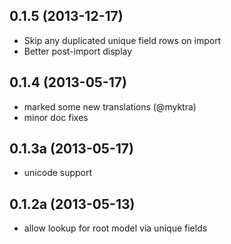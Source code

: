 0.1.5 (2013-12-17)
------------------

 - Skip any duplicated unique field rows on import
 - Better post-import display

0.1.4 (2013-05-17)
------------------

 - marked some new translations (@myktra)
 - minor doc fixes

0.1.3a (2013-05-17)
-------------------

 - unicode support

0.1.2a (2013-05-13)
--------------------

 - allow lookup for root model via unique fields
